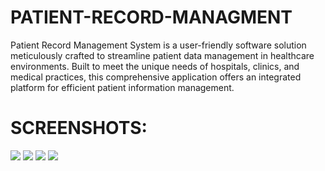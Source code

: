 # PATIENT-RECORD-MANAGMENT
Patient Record Management System is a user-friendly software solution meticulously crafted to streamline patient data management in healthcare environments. Built to meet the unique needs of hospitals, clinics, and medical practices, this comprehensive application offers an integrated platform for efficient patient information management.
# SCREENSHOTS:
<img src="https://blogger.googleusercontent.com/img/b/R29vZ2xl/AVvXsEj_oJaUYetJNch3knhAEI4XgfansbUpJciOV7Ic9e7dYhWP3FiIu-50Osf0YcZLnb_X-KlVDcYv_810PTtlhKN6C92gctYqKyRLsDhmyKprMDA_e--cTftwlIz-GELuH5Ie4l_nI6xeS8qFc9oS7RuJYSqqj5Isd_QByQ3lhA1-9dLaA9pvAEQm2zCaCLE/s320/Capture1.PNG"/>
<img src="https://blogger.googleusercontent.com/img/b/R29vZ2xl/AVvXsEgSG0iHAmuX5UHuWtBDzHSCdLoZWp6zRQze2O72Bk_xSG6li8JreXM1FR9MQG87r2IfjCKN-SlWkjABRkFUnFJWu17NF9Cf9ts2PJkqFl5VsXtJAzyj8zLk4di-h62xpiY_KVvqsbTk2lg0OFMLjhgPDiT6uTwl5jc-dBr-FvV7sn6Z6CFzt_nn-GfnTV0/s320/Capture2.PNG"/>

<img src="https://blogger.googleusercontent.com/img/b/R29vZ2xl/AVvXsEjHHjwuycS-b703au6jiVrTUxhVHUDi3UGMM1g4UCsRzH7ne1arZaCf0C3ufNNmLlOHyoiDxANDrBMtLwoABnBQI3fEbMTYpQ6R0P3rXYdwi7n3TfRee6-aKhPmV0MWRMca8wYL7PbSq_fL1x2mQToSFyn5Q2qHnNFAvDu3c3xD04ehB7R_VX3udiBLEWk/s320/Capture3.PNG"/>
<img src="https://blogger.googleusercontent.com/img/b/R29vZ2xl/AVvXsEjRjkDkTHZIZI1WG5smIdfkX3zHhSxYxetf7zrBwsx_VgJMNE0wfFcbXco0NoPaSDIFPfPaXwYfREQO3xyb6p5nOqGnwvPItEMZor9DFJc-K3sXvIvYEwbiqK7LHDgriGzU7h1Q45MamS1sf2Dsiia5segHpQpLCpDsxwZSmYSURGxcqNdlXuxFtjiMpsM/s320/Capture4.PNG"/>
